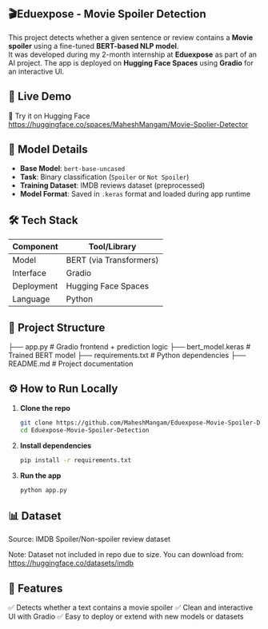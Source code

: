 ## 🎬Eduexpose - Movie Spoiler Detection

This project detects whether a given sentence or review contains a **Movie spoiler** using a fine-tuned **BERT-based NLP model**.  
It was developed during my 2-month internship at **Eduexpose** as part of an AI project.
The app is deployed on **Hugging Face Spaces** using **Gradio** for an interactive UI.

## 🚀 Live Demo

🔗 Try it on Hugging Face
https://huggingface.co/spaces/MaheshMangam/Movie-Spolier-Detector 

## 🧠 Model Details

- **Base Model**: `bert-base-uncased`
- **Task**: Binary classification (`Spoiler` or `Not Spoiler`)
- **Training Dataset**: IMDB reviews dataset (preprocessed)
- **Model Format**: Saved in `.keras` format and loaded during app runtime

## 🛠️ Tech Stack

| Component     | Tool/Library            |
|---------------|-------------------------|
| Model         | BERT (via Transformers) |
| Interface     | Gradio                  |
| Deployment    | Hugging Face Spaces     |
| Language      | Python                  |

## 📂 Project Structure

├── app.py # Gradio frontend + prediction logic
├── bert_model.keras # Trained BERT model
├── requirements.txt # Python dependencies
├── README.md # Project documentation

## ⚙️ How to Run Locally

1. **Clone the repo**
   ```bash
   git clone https://github.com/MaheshMangam/Eduexpose-Movie-Spoiler-Detection.git
   cd Eduexpose-Movie-Spoiler-Detection
2. **Install dependencies**
   ```bash
   pip install -r requirements.txt
3. **Run the app**
   ```bash
   python app.py
   
## 📊 Dataset

Source: IMDB Spoiler/Non-spoiler review dataset

Note: Dataset not included in repo due to size. You can download from:
https://huggingface.co/datasets/imdb

## 📌 Features

✅ Detects whether a text contains a movie spoiler
✅ Clean and interactive UI with Gradio
✅ Easy to deploy or extend with new models or datasets
